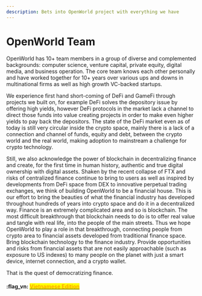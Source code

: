 ```yaml
---
description: Bets into OpenWorld project with everything we have
---
```


# OpenWorld Team

OpenWorld has 10+ team members in a group of diverse and complemented backgrounds: computer science, venture capital, private equity, digital media, and business operation. The core team knows each other personally and have worked together for 10+ years over various ups and downs in multinational firms as well as high growth VC-backed startups.

We experience first hand short-coming of DeFi and GameFi through projects we built on, for example DeFi solves the depository issue by offering high yields, however DeFi protocols in the market lack a channel to direct those funds into value creating projects in order to make even higher yields to pay back the depositors.  The state of the DeFi market even as of today is still very circular inside the crypto space, mainly there is a lack of a connection and channel of funds, equity and debt, between the crypto world and the real world, making adoption to mainstream a challenge for crypto technology.

Still, we also acknowledge the power of blockchain in decentralizing finance and create, for the first time in human history, authentic and true digital ownership with digital assets.  Shaken by the recent collapse of FTX and risks of centralized finance continue to bring to users as well as inspired by developments from DeFi space from DEX to innovative perpetual trading exchanges, we think of building OpenWorld to be a financial house.  This is our effort to bring the beauties of what the financial industry has developed throughout hundreds of years into crypto space and do it in a decentralized way.  Finance is an extremely complicated area and so is blockchain.  The most difficult breakthrough that blockchain needs to do is to offer real value and tangle with real life, into the people of the main streets.  Thus we hope OpenWorld to play a role in that breakthrough, connecting people from crypto area to financial assets developed from traditional finance space.  Bring blockchain technology to the finance industry.  Provide opportunities and risks from financial assets that are not easily approachable (such as exposure to US indexes) to many people on the planet with just a smart device, internet connection, and a crypto wallet.

That is the quest of democratizing finance.&#x20;



#### :flag\_vn: [<mark style="color:orange;">Vietnamese Edition</mark>](https://app.gitbook.com/s/tgJISm30WW6z2kncLqvO/)<mark style="color:orange;"></mark>
